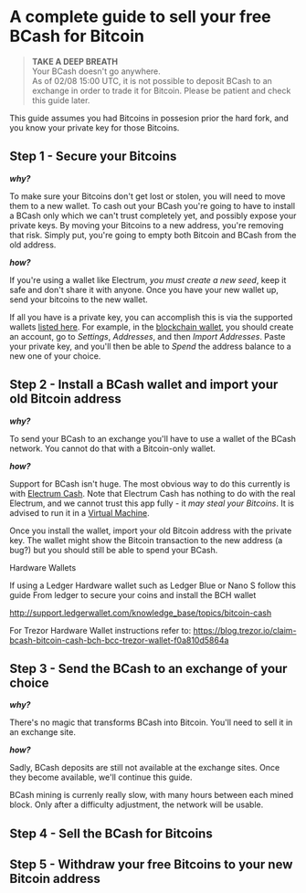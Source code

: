 # A complete guide to sell your free BCash for Bitcoin

> **TAKE A DEEP BREATH**<br/>
> Your BCash doesn't go anywhere. <br/>
> As of 02/08 15:00 UTC, it is not possible to deposit BCash to an exchange in order to trade it for Bitcoin. Please be patient and check this guide later.

This guide assumes you had Bitcoins in possesion prior the hard fork, and you know your private key for those Bitcoins.

## Step 1 - Secure your Bitcoins

***why?***

To make sure your Bitcoins don't get lost or stolen, you will need to move them to a new wallet. To cash out your BCash you're going to have to install a BCash only which we can't trust completely yet, and possibly expose your private keys. By moving your Bitcoins to a new address, you're removing that risk. Simply put, you're going to empty both Bitcoin and BCash from the old address.


***how?***

If you're using a wallet like Electrum, *you must create a new seed*, keep it safe and don't share it with anyone. Once you have your new wallet up, send your bitcoins to the new wallet.

If all you have is a private key, you can accomplish this is via the supported wallets [listed here](http://bitcoin.org/en/choose-your-wallet). For example, in the [blockchain wallet](http://blockchain.info/wallet), you should create an account, go to *Settings*, *Addresses*, and then *Import Addresses*. Paste your private key, and you'll then be able to *Spend* the address balance to a new one of your choice.


## Step 2 - Install a BCash wallet and import your old Bitcoin address

***why?***

To send your BCash to an exchange you'll have to use a wallet of the BCash network. You cannot do that with a Bitcoin-only wallet.


***how?***

Support for BCash isn't huge. The most obvious way to do this currently is with [Electrum Cash](http://electroncash.org/). Note that Electrum Cash has nothing to do with the real Electrum, and we cannot trust this app fully - it *may steal your Bitcoins*. It is advised to run it in a [Virtual Machine](https://www.howtogeek.com/196060/beginner-geek-how-to-create-and-use-virtual-machines/). 

Once you install the wallet, import your old Bitcoin address with the private key. The wallet might show the Bitcoin transaction to the new address (a bug?) but you should still be able to spend your BCash.

Hardware Wallets

If using a Ledger Hardware wallet such as Ledger Blue or Nano S follow this guide From ledger to secure your coins and install the BCH wallet

http://support.ledgerwallet.com/knowledge_base/topics/bitcoin-cash

For Trezor Hardware Wallet instructions refer to: https://blog.trezor.io/claim-bcash-bitcoin-cash-bch-bcc-trezor-wallet-f0a810d5864a

## Step 3 - Send the BCash to an exchange of your choice

***why?***

There's no magic that transforms BCash into Bitcoin. You'll need to sell it in an exchange site.


***how?***

Sadly, BCash deposits are still not available at the exchange sites. Once they become available, we'll continue this guide.

BCash mining is currenly really slow, with many hours between each mined block. Only after a difficulty adjustment, the network will be usable.


## Step 4 - Sell the BCash for Bitcoins

## Step 5 - Withdraw your free Bitcoins to your new Bitcoin address
